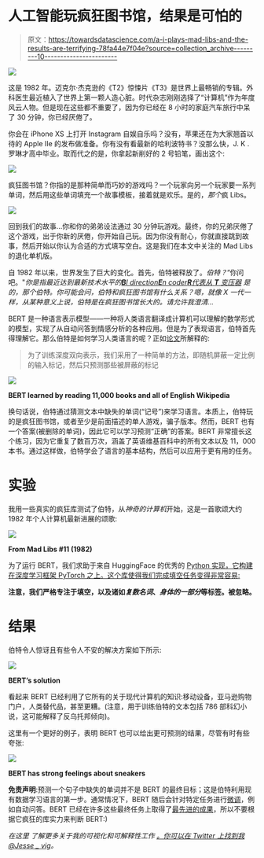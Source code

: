 # 人工智能玩疯狂图书馆，结果是可怕的

> 原文：<https://towardsdatascience.com/a-i-plays-mad-libs-and-the-results-are-terrifying-78fa44e7f04e?source=collection_archive---------10----------------------->

![](img/f6a1f4059dd3c011ac639edb4bf15065.png)

这是 1982 年。迈克尔·杰克逊的《T2》惊悚片《T3》是世界上最畅销的专辑。外科医生最近植入了世界上第一颗人造心脏。时代杂志刚刚选择了“计算机”作为年度风云人物。但是现在这些都不重要了，因为你已经在 8 小时的家庭汽车旅行中呆了 30 分钟，你已经厌倦了。

你会在 iPhone XS 上打开 Instagram 自娱自乐吗？没有，苹果还在为大家翘首以待的 Apple IIe 的发布做准备。你有没有看最新的哈利波特书？没那么快，J. K .罗琳才高中毕业。取而代之的是，你拿起新削好的 2 号铅笔，画出这个:

![](img/5fd9c848cccf1ee860afe6fad6b4c812.png)

疯狂图书馆？你指的是那种简单而巧妙的游戏吗？一个玩家向另一个玩家要一系列单词，然后用这些单词填充一个故事模板，接着就是欢乐。是的，*那个*疯 Libs。

![](img/f50cd8e5ef9694ab23754bd511b07871.png)

回到我们的故事…你和你的弟弟设法通过 30 分钟玩游戏。最终，你的兄弟厌倦了这个游戏，出于你新的厌倦，你开始自己玩。因为你没有耐心，你就直接跳到故事，然后开始以你认为合适的方式填写空白。这是我们在本文中关注的 Mad Libs 的退化单机版。

自 1982 年以来，世界发生了巨大的变化。首先，伯特被释放了。*伯特？*“你问吧。"*你是指最近达到最新技术水平的*[***B****I direction****E****n coder****R****代表从* ***T*** *变压器*](https://www.nytimes.com/2018/11/18/technology/artificial-intelligence-language.html) *是的，*那个*伯特。你可能会问，伯特和疯狂图书馆有什么关系？嗯，就像 X 一代一样，从某种意义上说，伯特是在疯狂图书馆长大的。请允许我澄清…*

BERT 是一种语言表示模型——一种将人类语言翻译成计算机可以理解的数学形式的模型，实现了从自动问答到情感分析的各种应用。但是为了表现语言，伯特首先得理解它。那么伯特是如何学习人类语言的呢？正如[论文](https://arxiv.org/abs/1810.04805)所解释的:

> 为了训练深度双向表示，我们采用了一种简单的方法，即随机屏蔽一定比例的输入标记，然后只预测那些被屏蔽的标记

![](img/d88a06420a9de77c6e0793519296a40b.png)

**BERT learned by reading 11,000 books and all of English Wikipedia**

换句话说，伯特通过猜测文本中缺失的单词(“记号”)来学习语言。本质上，伯特玩的是疯狂图书馆，或者至少是前面描述的单人游戏，骗子版本。然而，BERT 也有一个答案(被删除的单词)，因此它可以学习预测“正确”的答案。BERT 非常擅长这个练习，因为它重复了数百万次，涵盖了英语维基百科中的所有文本以及 11，000 本书。通过这样做，伯特学会了语言的基本结构，然后可以应用于更有用的任务。

# 实验

我用一些真实的疯狂库测试了伯特，从*神奇的计算机*开始，这是一首歌颂大约 1982 年个人计算机最新进展的颂歌:

![](img/5e037564db6c5c059410519229066b14.png)

**From Mad Libs #11 (1982)**

为了运行 BERT，我们求助于来自 HuggingFace 的优秀的 [Python 实现，它构建在深度学习框架 PyTorch 之上。这个库使得我们完成填空任务变得非常容易:](https://github.com/huggingface/pytorch-pretrained-BERT)

**注意，我们严格专注于填空，以及诸如*复数名词*、*身体的一部分*等标签。被忽略。**

# 结果

伯特令人惊讶且有些令人不安的解决方案如下所示:

![](img/099254f9716016c9aa6ccb8def4dd4c0.png)

**BERT’s solution**

看起来 BERT 已经利用了它所有的关于现代计算机的知识:移动设备，亚马逊购物门户，人类替代品，甚至更糟。(注意，用于训练伯特的文本包括 786 部科幻小说，这可能解释了反乌托邦倾向)。

这里有一个更好的例子，表明 BERT 也可以给出更可预测的结果，尽管有时有些夸张:

![](img/1ac8cde69ce3c98c9e7dd9d8e32d12c4.png)

**BERT has strong feelings about sneakers**

**免责声明**:预测一个句子中缺失的单词并不是 BERT 的最终目标；这是伯特利用现有数据学习语言的第一步。通常情况下，BERT 随后会针对特定任务进行[微调](http://wiki.fast.ai/index.php/Fine_tuning)，例如自动问答。BERT 已经在许多这些最终任务上取得了[最先进的成果](https://arxiv.org/abs/1810.04805)，所以不要根据它疯狂的库实力来判断 BERT:)

*在这里* *了解更多关于我的可视化和可解释性工作* [*。你可以在 Twitter 上找到我@*](https://jessevig.com)[*Jesse _ vig*](https://twitter.com/jesse_vig)*。*